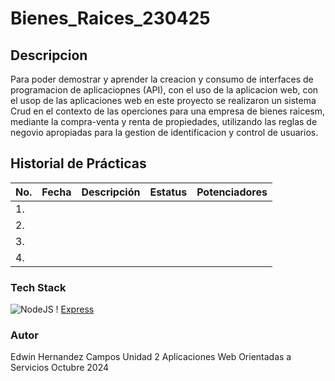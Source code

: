 # Bienes_Raices_230425
## Descripcion 
Para poder demostrar y aprender la creacion y consumo de interfaces de programacion de aplicaciopnes (API),
con el uso de la aplicacion web, con el usop de las aplicaciones web en este proyecto se realizaron un
sistema Crud en el contexto de las operciones para una empresa de bienes raicesm, mediante la compra-venta y renta de propiedades, 
utilizando las reglas de negovio apropiadas para la gestion de identificacion y control de usuarios.


## Historial de Prácticas
|No.|Fecha|Descripción|Estatus|Potenciadores|
|---|-----------|-------|-----|-----|
|1.|||
|2.|||
|3.|||
|4.|||

### Tech Stack
![NodeJS](https://img.shields.io/badge/Node.js-43853D?style=for-the-badge&logo=node.js&logoColor=white) !
[Express](https://img.shields.io/badge/Express.js-404D59?style=for-the-badge)


### Autor
Edwin Hernandez Campos
Unidad 2
Aplicaciones Web Orientadas a Servicios
Octubre 2024






